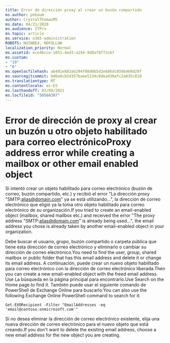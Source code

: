 ```yaml
---
title: Error de dirección proxy al crear un buzón compartido
ms.author: pebaum
author: CrystalThomasMS
ms.date: 04/21/2020
ms.audience: ITPro
ms.topic: article
ms.service: o365-administration
ROBOTS: NOINDEX, NOFOLLOW
localization_priority: Normal
ms.assetid: ece4bcce-1053-4ed3-a194-9d0af8f73c6f
ms.custom:
- "19"
- "6"
ms.openlocfilehash: ab491e883ab294f08d0b5d2e686dc059b468d29f
ms.sourcegitcommit: bd6a9cb5d357baee5134c0dea430afc2a035c810
ms.translationtype: MT
ms.contentlocale: es-ES
ms.lasthandoff: 03/09/2021
ms.locfileid: "50568307"
---
```

# <a name="proxy-address-error-while-creating-a-mailbox-or-other-email-enabled-object"></a><span data-ttu-id="c3d18-102">Error de dirección de proxy al crear un buzón u otro objeto habilitado para correo electrónico</span><span class="sxs-lookup"><span data-stu-id="c3d18-102">Proxy address error while creating a mailbox or other email enabled object</span></span>

<span data-ttu-id="c3d18-103">Si intentó crear un objeto habilitado para correo electrónico (buzón de correo, buzón compartido, etc.) y recibió el error "La dirección proxy "SMTP:alias@domain.com" ya se está utilizando...", la dirección de correo electrónico que eligió ya la toma otro objeto habilitado para correo electrónico de su organización.</span><span class="sxs-lookup"><span data-stu-id="c3d18-103">If you tried to create an email-enabled object (mailbox, shared mailbox etc.) and received the error "The proxy address "SMTP:alias@domain.com" is already being used…", the email address you chose is already taken by another email-enabled object in your organization.</span></span>
  
<span data-ttu-id="c3d18-104">Debe buscar el usuario, grupo, buzón compartido o carpeta pública que tiene esta dirección de correo electrónico y eliminarlo o cambiar su dirección de correo electrónico.</span><span class="sxs-lookup"><span data-stu-id="c3d18-104">You need to find the user, group, shared mailbox or public folder that has this email address and delete it or change its email address.</span></span> <span data-ttu-id="c3d18-105">A continuación, puede crear un nuevo objeto habilitado para correo electrónico con la dirección de correo electrónico liberada.</span><span class="sxs-lookup"><span data-stu-id="c3d18-105">Then you can create a new email-enabled object with the freed email address.</span></span> <span data-ttu-id="c3d18-106">Use La búsqueda en la página principal para encontrarlo.</span><span class="sxs-lookup"><span data-stu-id="c3d18-106">Use Search on the Home page to find it.</span></span> <span data-ttu-id="c3d18-107">También puede usar el siguiente comando de PowerShell de Exchange Online para buscarlo:</span><span class="sxs-lookup"><span data-stu-id="c3d18-107">You can also use the following Exchange Online PowerShell command to search for it:</span></span>

`
    Get-EXORecipient -Filter "EmailAddresses -eq 'email@contoso.onmicrosoft.com'"
`
  
<span data-ttu-id="c3d18-108">Si no desea eliminar la dirección de correo electrónico existente, elija una nueva dirección de correo electrónico para el nuevo objeto que está creando.</span><span class="sxs-lookup"><span data-stu-id="c3d18-108">If you don't want to delete the existing email address, choose a new email address for the new object you are creating.</span></span>
  